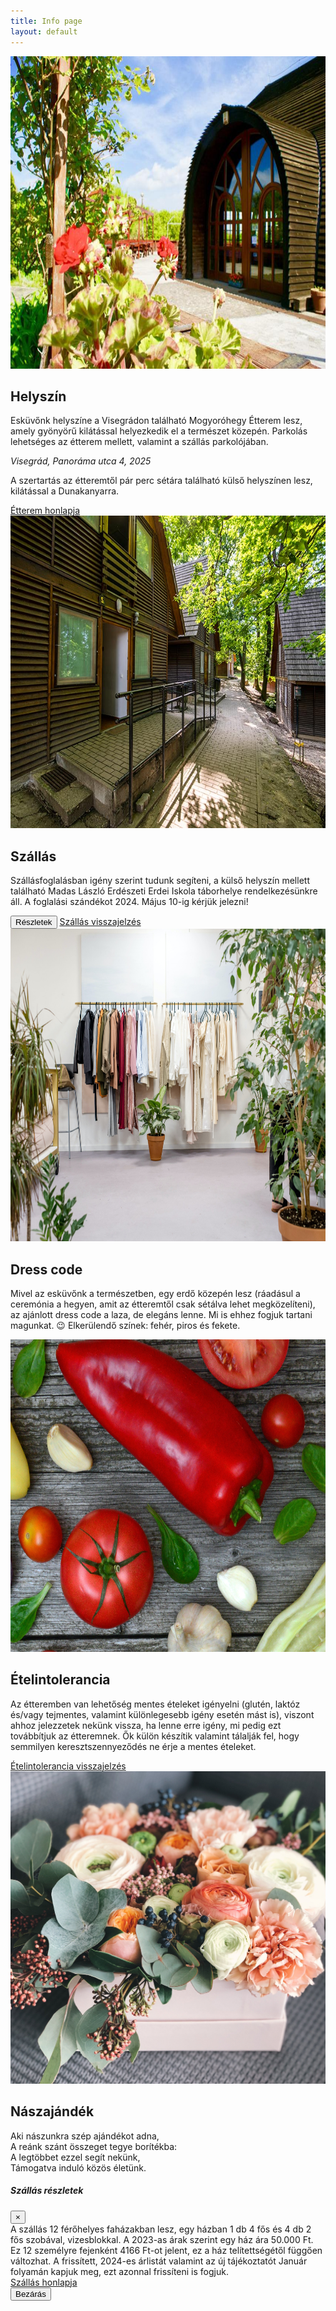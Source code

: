 ```yaml
---
title: Info page
layout: default
---
```


<!-- Helyszín -->
<div class="container col-xxl-8 px-4 py-5">
    <div class="row flex-lg-row-reverse align-items-center g-5 py-5">
      <div class="col-10 col-sm-8 col-lg-6 m-auto">
        <img src="images/etterem_2.jpg" class="d-block mx-lg-auto img-fluid rounded" alt="Bootstrap Themes" width="700" height="500" loading="lazy">
      </div>
      <div class="col-lg-6">
        <h2 class="display-5 fw-bold lh-1 mb-3">Helyszín</h2>
        <p class="lead fs-5 text-justify">Esküvőnk helyszíne a Visegrádon található Mogyoróhegy Étterem lesz, amely gyönyörű kilátással helyezkedik el a természet közepén. Parkolás lehetséges az étterem mellett, valamint a szállás parkolójában. 
<i><p class="fw-bolder h5 m-4">Visegrád, Panoráma utca 4, 2025</p></i>
<p class="lead fs-5 text-justify">A szertartás az étteremtől pár perc sétára található külső helyszínen lesz, kilátással a Dunakanyarra. </p>
 </p>
        <div class="d-grid gap-2 d-md-flex justify-content-md-start">
          <a class="btn btn-primary btn-lg px-4 me-md-2" href="https://www.mogyorohegy.hu/index.html">Étterem honlapja</a>
        </div>
      </div>
    </div>
</div>
<!-- Szállás  -->
<div class="container col-xxl-8 px-4 py-5">
    <div class="row flex-lg-row align-items-center g-5 py-5">
      <div class="col-10 col-sm-8 col-lg-6 m-auto">
        <img src="images/erdei_iskola.jpg" class="d-block mx-lg-auto img-fluid rounded" alt="Bootstrap Themes" width="700" height="500" loading="lazy">
      </div>
      <div class="col-lg-6">
        <h2 class="display-5 fw-bold lh-1 mb-3">Szállás</h2>
        <p class="lead fs-5">Szállásfoglalásban igény szerint tudunk segíteni, a külső helyszín mellett található Madas László Erdészeti Erdei Iskola táborhelye rendelkezésünkre áll. A foglalási szándékot 2024. Május 10-ig kérjük jelezni! </p>
        <div class="d-grid gap-2 d-md-flex justify-content-md-start">
          <button type="button" class="btn btn-primary btn-lg px-4 me-md-2" data-bs-toggle="modal" data-bs-target="#szallasModal">
            Részletek
          </button>
          <a href='mailto:nellacsicsi@gmail.com?Subject=Szállás' class="btn btn-primary btn-lg px-4 me-md-2">Szállás visszajelzés</a>
        </div>
      </div>
    </div>
</div>
<!-- Dress code -->
<div class="container col-xxl-8 px-4 py-5">
    <div class="row flex-lg-row-reverse align-items-center g-5 py-5">
      <div class="col-10 col-sm-8 col-lg-6 m-auto">
        <img src="images/clothes.jpg" class="d-block mx-lg-auto img-fluid rounded" alt="Bootstrap Themes" width="700" height="500" loading="lazy">
      </div>
      <div class="col-lg-6">
        <h2 class="display-5 fw-bold lh-1 mb-3">Dress code</h2>
        <p class="lead fs-5">Mivel az esküvőnk a természetben, egy erdő közepén lesz (ráadásul a ceremónia a hegyen, amit az étteremtől csak sétálva lehet megközelíteni), az ajánlott dress code a laza, de elegáns lenne. Mi is ehhez fogjuk tartani magunkat. 😉 
Elkerülendő színek: fehér, piros és fekete. </p>
      </div>
    </div>
</div>
<!-- Ételintolerancia -->
<div class="container col-xxl-8 px-4 py-5">
    <div class="row flex-lg-row align-items-center g-5 py-5">
      <div class="col-10 col-sm-8 col-lg-6 m-auto">
        <img src="images/food.jpg" class="d-block mx-lg-auto img-fluid rounded" alt="Bootstrap Themes" width="700" height="500" loading="lazy">
      </div>
      <div class="col-lg-6">
        <h2 class="display-5 fw-bold lh-1 mb-3">Ételintolerancia</h2>
        <p class="lead fs-5">Az étteremben van lehetőség mentes ételeket igényelni (glutén, laktóz és/vagy tejmentes, valamint különlegesebb igény esetén mást is), viszont ahhoz jelezzetek nekünk vissza, ha lenne erre igény, mi pedig ezt továbbítjuk az étteremnek. Ők külön készítik valamint tálalják fel, hogy semmilyen keresztszennyeződés ne érje a mentes ételeket.</p>
        <div class="d-grid gap-2 d-md-flex justify-content-md-start">
          <a href='mailto:nellacsicsi@gmail.com?Subject=Ételintolerancia' class="btn btn-primary btn-lg px-4 me-md-2">Ételintolerancia visszajelzés</a>
        </div>
      </div>
    </div>
</div>
<!-- Nászajándék -->
<div class="container col-xxl-8 px-4 py-5">
    <div class="row flex-lg-row-reverse align-items-center g-5 py-5">
      <div class="col-10 col-sm-8 col-lg-6 m-auto">
        <img src="images/gift.jpg" class="d-block mx-lg-auto img-fluid rounded" alt="Bootstrap Themes" width="700" height="500" loading="lazy">
      </div>
      <div class="col-lg-6">
        <h2 class="display-5 fw-bold lh-1 mb-3">Nászajándék</h2>
        <p class="lead fs-5">Aki nászunkra szép ajándékot adna, <br>
A reánk szánt összeget tegye borítékba:<br>
A legtöbbet ezzel segít nekünk,<br>
Támogatva induló közös életünk. </p>
      </div>
    </div>
</div>

<!-- Szállás részletek -->
<div class="modal fade" id="szallasModal" tabindex="-1" role="dialog" aria-labelledby="szallasModalLabel" aria-hidden="true">
  <div class="modal-dialog modal-dialog-centered modal-lg" role="document">
    <div class="modal-content">
      <div class="modal-header">
        <h5 class="modal-title" id="szallasModalLabel">Szállás részletek</h5>
        <button type="button" class="btn-close" data-bs-dismiss="modal" aria-label="Close">
          <span aria-hidden="true">&times;</span>
        </button>
      </div>
      <div class="modal-body text-justify">
        A szállás 12 férőhelyes faházakban lesz, egy házban 1 db 4 fős és 4 db 2 fős szobával, vizesblokkal. A 2023-as árak szerint egy ház ára 50.000 Ft. Ez 12 személyre fejenként 4166 Ft-ot jelent, ez a ház telítettségétől függően változhat. A frissített, 2024-es árlistát valamint az új tájékoztatót Január folyamán kapjuk meg, ezt azonnal frissíteni is fogjuk.<br>
          <a class="link-primary" href="https://parkerdo.hu/turizmus/turistaszallasok/madas-laszlo-erdeszeti-erdei-iskola/">Szállás honlapja</a>
      </div>
      <div class="modal-footer">
        <button type="button" class="btn btn-secondary" data-bs-dismiss="modal">Bezárás</button>
      </div>
    </div>
  </div>
</div>